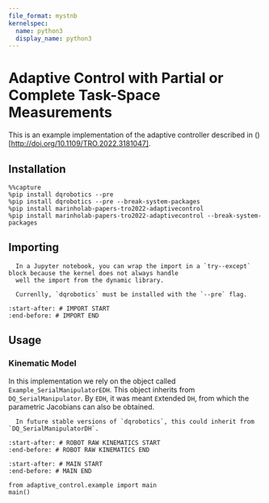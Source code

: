 ```yaml
---
file_format: mystnb
kernelspec:
  name: python3
  display_name: python3
---
```


# Adaptive Control with Partial or Complete Task-Space Measurements

This is an example implementation of the adaptive controller described in ()[http://doi.org/10.1109/TRO.2022.3181047].

## Installation

```{code-cell} ipython3
%%capture
%pip install dqrobotics --pre
%pip install dqrobotics --pre --break-system-packages
%pip install marinholab-papers-tro2022-adaptivecontrol
%pip install marinholab-papers-tro2022-adaptivecontrol --break-system-packages
```

## Importing

```{attention}
  In a Jupyter notebook, you can wrap the import in a `try--except` block because the kernel does not always handle
  well the import from the dynamic library.
```

```{attention}
  Currenlly, `dqrobotics` must be installed with the `--pre` flag. 
```

```{literalinclude} adaptive_control/example.py
:start-after: # IMPORT START
:end-before: # IMPORT END
```

## Usage

### Kinematic Model

In this implementation we rely on the object called `Example_SerialManipulatorEDH`. This object 
inherits from `DQ_SerialManipulator`. By `EDH`, it was meant `E`xtended `DH`, from which the 
parametric Jacobians can also be obtained.

```{note}
  In future stable versions of `dqrobotics`, this could inherit from `DQ_SerialManipulatorDH`.
```

```{literalinclude} adaptive_control/example.py
:start-after: # ROBOT RAW KINEMATICS START
:end-before: # ROBOT RAW KINEMATICS END
```

```{literalinclude} adaptive_control/example.py
:start-after: # MAIN START
:end-before: # MAIN END
```

```{code-cell} ipython3
from adaptive_control.example import main
main()
```